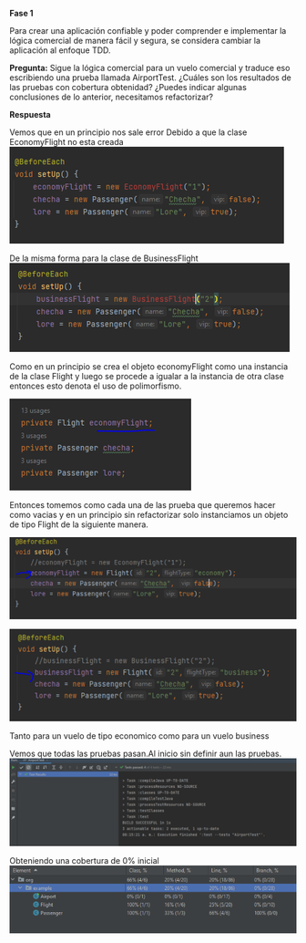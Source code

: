 **Fase 1**

Para crear una aplicación confiable y poder comprender e implementar la lógica comercial de manera
fácil y segura, se considera cambiar la aplicación al enfoque TDD.

**Pregunta:**
Sigue la lógica comercial para un vuelo comercial y traduce eso escribiendo una prueba llamada
AirportTest. ¿Cuáles son los resultados de las pruebas con cobertura obtenidad?
¿Puedes indicar algunas conclusiones de lo anterior, necesitamos refactorizar?

**Respuesta**

Vemos que en un principio nos sale error Debido a que la clase EconomyFlight no esta creada
![img.png](img.png)

De la misma forma para la clase de BusinessFlight
![img_1.png](img_1.png)

Como en un principio se crea el objeto economyFlight como una instancia de la clase Flight y luego se procede
 a igualar a la instancia de otra clase entonces esto denota el uso de polimorfismo.

![img_2.png](img_2.png)

Entonces tomemos como cada una de las prueba que queremos hacer como vacias y en un principio
sin refactorizar solo instanciamos un objeto de tipo Flight de la siguiente manera.

![img_3.png](img_3.png)

![img_6.png](img_6.png)

Tanto para un vuelo de tipo economico como para un vuelo business


Vemos que todas las pruebas pasan.Al inicio sin definir aun las pruebas.
![img_7.png](img_7.png)

Obteniendo una cobertura de 0% inicial
![img_8.png](img_8.png)
